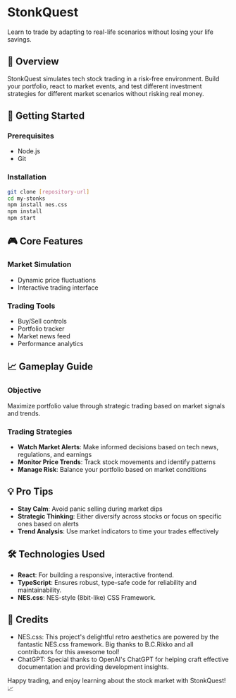 # StonkQuest

Learn to trade by adapting to real-life scenarios without losing your life savings.

## 🎯 Overview

StonkQuest simulates tech stock trading in a risk-free environment. Build your portfolio, react to market events, and test different investment strategies for different market scenarios without risking real money.

## 🚀 Getting Started

### Prerequisites
- Node.js
- Git

### Installation
```bash
git clone [repository-url]
cd my-stonks
npm install nes.css
npm install
npm start
```

## 🎮 Core Features

### Market Simulation
- Dynamic price fluctuations
- Interactive trading interface

### Trading Tools
- Buy/Sell controls
- Portfolio tracker
- Market news feed
- Performance analytics

## 📈 Gameplay Guide

### Objective
Maximize portfolio value through strategic trading based on market signals and trends.

### Trading Strategies
- **Watch Market Alerts**: Make informed decisions based on tech news, regulations, and earnings
- **Monitor Price Trends**: Track stock movements and identify patterns
- **Manage Risk**: Balance your portfolio based on market conditions

## 💡 Pro Tips

- **Stay Calm**: Avoid panic selling during market dips
- **Strategic Thinking**: Either diversify across stocks or focus on specific ones based on alerts
- **Trend Analysis**: Use market indicators to time your trades effectively

## 🛠️ Technologies Used

- **React**: For building a responsive, interactive frontend.
- **TypeScript**: Ensures robust, type-safe code for reliability and maintainability.
- **NES.css**: NES-style (8bit-like) CSS Framework.

## 🙏 Credits

- NES.css: This project's delightful retro aesthetics are powered by the fantastic NES.css framework. Big thanks to B.C.Rikko and all contributors for this awesome tool!
- ChatGPT: Special thanks to OpenAI's ChatGPT for helping craft effective documentation and providing development insights.

Happy trading, and enjoy learning about the stock market with StonkQuest! 📈

